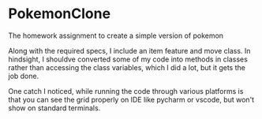 # PokemonClone
The homework assignment to create a simple version of pokemon

Along with the required specs, I include an item feature and move class.
In hindsight, I shouldve converted some of my code into methods in classes rather than accessing the class variables, which I did a lot, but it gets the job done.

One catch I noticed, while running the code through various platforms is that you can see the grid properly on IDE like pycharm or vscode, but won't show on standard terminals.
